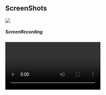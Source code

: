 ## ScreenShots
<img src = "https://raw.githubusercontent.com/TanmayDaga/AndroidCourseZainFarhan/main/Photos%20for%20different%20Apps/ImplicitIntent/Screenshot%202021-12-03%20at%209.52.09%20AM.png">
<h5>ScreenRecording</h5> 
<video controls src = "https://user-images.githubusercontent.com/64687869/144546378-dd2c532b-f122-4dfe-8492-61aad54240e8.mov" type="video/mov">

</video>
